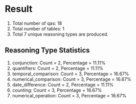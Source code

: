 # Result<br/>
1. Total number of qas: 18<br/>
2. Total number of tables: 1<br/>
3. Total 7 unique reasoning types are produced.<br/>
## **Reasoning Type Statistics**<br/>
1. conjunction: Count = 2, Percentage = 11.11%<br/>
2. quantifiers: Count = 2, Percentage = 11.11%<br/>
3. temporal_comparison: Count = 3, Percentage = 16.67%<br/>
4. numerical_comparison: Count = 3, Percentage = 16.67%<br/>
5. date_difference: Count = 2, Percentage = 11.11%<br/>
6. counting: Count = 3, Percentage = 16.67%<br/>
7. numerical_operation: Count = 3, Percentage = 16.67%<br/>
